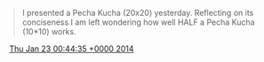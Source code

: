 > I presented a Pecha Kucha \(20x20\) yesterday\. Reflecting on its conciseness I am left wondering how well HALF a Pecha Kucha \(10\*10\) works\.

<img src="../../media/tweet.ico" width="12" /> [Thu Jan 23 00:44:35 +0000 2014](https://twitter.com/DromerDenker/status/426153452243144704)